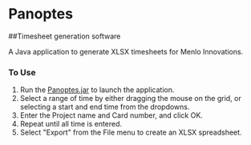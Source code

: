 # Panoptes
##Timesheet generation software

A Java application to generate XLSX timesheets for Menlo Innovations.  

### To Use
1. Run the [Panoptes.jar](../releases/latest) to launch the application. 
2. Select a range of time by either dragging the mouse on the grid, or selecting a start and end time from the dropdowns.
3. Enter the Project name and Card number, and click OK.
4. Repeat until all time is entered.
5. Select "Export" from the File menu to create an XLSX spreadsheet.

